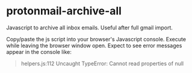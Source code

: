 # protonmail-archive-all
Javascript to archive all inbox emails. Useful after full gmail import.

Copy/paste the js script into your browser's Javascript console. Execute while leaving the browser window open. Expect to see error messages appear in the console like:
>helpers.js:112 Uncaught TypeError: Cannot read properties of null 
